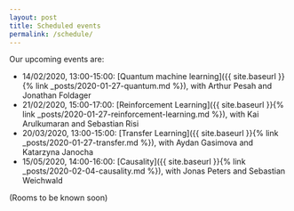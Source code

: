 ```yaml
---
layout: post
title: Scheduled events
permalink: /schedule/
---
```


Our upcoming events are:

  - 14/02/2020, 13:00-15:00:
  [Quantum machine learning]({{ site.baseurl }}{% link _posts/2020-01-27-quantum.md %}), with Arthur Pesah and Jonathan Foldager
  - 21/02/2020, 15:00-17:00:
  [Reinforcement Learning]({{ site.baseurl }}{% link _posts/2020-01-27-reinforcement-learning.md %}), with Kai Arulkumaran and Sebastian Risi
  - 20/03/2020, 13:00-15:00:
  [Transfer Learning]({{ site.baseurl }}{% link _posts/2020-01-27-transfer.md %}), with Aydan Gasimova and Katarzyna Janocha
  - 15/05/2020, 14:00-16:00:
  [Causality]({{ site.baseurl }}{% link _posts/2020-02-04-causality.md %}), with Jonas Peters and Sebastian Weichwald


  (Rooms to be known soon)
